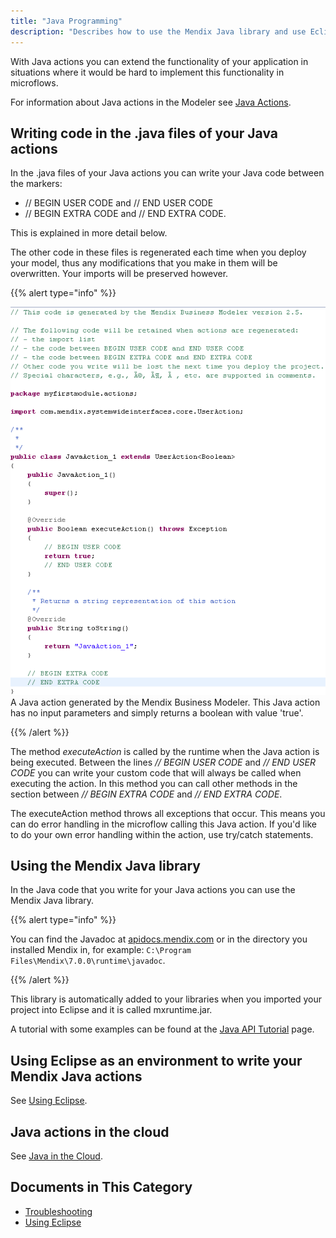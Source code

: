 ```yaml
---
title: "Java Programming"
description: "Describes how to use the Mendix Java library and use Eclipse as an environment to write your Mendix Java Actions."
---
```


With Java actions you can extend the functionality of your application in situations where it would be hard to implement this functionality in microflows.

For information about Java actions in the Modeler see [Java Actions](java-actions).

## Writing code in the .java files of your Java actions

In the .java files of your Java actions you can write your Java code between the markers:

*   // BEGIN USER CODE and // END USER CODE
*   // BEGIN EXTRA CODE and // END EXTRA CODE.

This is explained in more detail below.

The other code in these files is regenerated each time when you deploy your model, thus any modifications that you make in them will be overwritten. Your imports will be preserved however.

{{% alert type="info" %}}

![](attachments/819203/917584.png)
A Java action generated by the Mendix Business Modeler. This Java action has no input parameters and simply returns a boolean with value 'true'.

{{% /alert %}}

The method _executeAction_ is called by the runtime when the Java action is being executed. Between the lines _// BEGIN USER CODE_ and _// END USER CODE_ you can write your custom code that will always be called when executing the action. In this method you can call other methods in the section between _// BEGIN EXTRA CODE_ and _// END EXTRA CODE_.

The executeAction method throws all exceptions that occur. This means you can do error handling in the microflow calling this Java action. If you'd like to do your own error handling within the action, use try/catch statements.

## Using the Mendix Java library

In the Java code that you write for your Java actions you can use the Mendix Java library.

{{% alert type="info" %}}

You can find the Javadoc at [apidocs.mendix.com](http://apidocs.mendix.com/7/runtime/) or in the directory you installed Mendix in, for example: `C:\Program Files\Mendix\7.0.0\runtime\javadoc`.

{{% /alert %}}

This library is automatically added to your libraries when you imported your project into Eclipse and it is called mxruntime.jar.

A tutorial with some examples can be found at the [Java API Tutorial](/howto7/logic-business-rules/java-api-tutorial) page.

## Using Eclipse as an environment to write your Mendix Java actions

See [Using Eclipse](using-eclipse).

## Java actions in the cloud

See [Java in the Cloud](/deployment/mendixcloud/java-in-the-cloud).

## Documents in This Category

* [Troubleshooting](troubleshooting)
* [Using Eclipse](using-eclipse)

